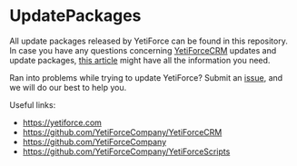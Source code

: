 # UpdatePackages

All update packages released by YetiForce can be found in this repository. In case you have any questions concerning [YetiForceCRM](https://github.com/YetiForceCompany/YetiForceCRM) updates and update packages, [this article](https://yetiforce.com/en/knowledge-base/documentation/implementer-documentation/item/system-update) might have all the information you need. 

Ran into problems while trying to update YetiForce? Submit an [issue](https://github.com/YetiForceCompany/YetiForceCRM/issues), and we will do our best to help you.

Useful links:
- https://yetiforce.com
- https://github.com/YetiForceCompany/YetiForceCRM
- https://github.com/YetiForceCompany
- https://github.com/YetiForceCompany/YetiForceScripts
